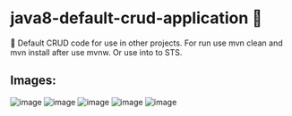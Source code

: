 # java8-default-crud-application :wolf:
:leopard: Default CRUD code for use in other projects.
For run use mvn clean and mvn install after use mvnw. Or use into to STS.

## Images:
![image](https://user-images.githubusercontent.com/33549496/43233623-3a0efc02-904d-11e8-8437-02f8684b0a30.png)
![image](https://user-images.githubusercontent.com/33549496/43233632-46f13d5e-904d-11e8-9222-cc126d048d4e.png)
![image](https://user-images.githubusercontent.com/33549496/43371557-d68efbc0-936a-11e8-8776-05ecf8df1d87.png)
![image](https://user-images.githubusercontent.com/33549496/43612431-b66c2668-9682-11e8-9784-b39c9983eae9.png)
![image](https://user-images.githubusercontent.com/33549496/43612467-cd6572e8-9682-11e8-88cf-b4408de6879a.png)



